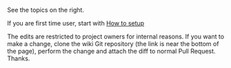 See the topics on the right.

If you are first time user, start with [How to setup](/opengrok/opengrok/wiki/How-to-setup-OpenGrok)

The edits are restricted to project owners for internal reasons. If you want to make a change, clone the wiki Git repository (the link is near the bottom of the page), perform the change and attach the diff to normal Pull Request. Thanks.
